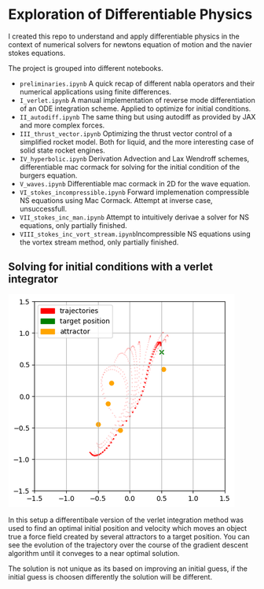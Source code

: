 # Exploration of Differentiable Physics

I created this repo to understand and apply differentiable physics in the context of numerical solvers for newtons equation of motion and the navier stokes equations. 

The project is grouped into different notebooks. 

- ``preliminaries.ipynb`` A quick recap of different nabla operators and their numerical applications using finite differences.
- ``I_verlet.ipynb`` A manual implementation of reverse mode differentiation of an ODE integration scheme. Applied to optimize for initial conditions.
- ``II_autodiff.ipynb`` The same thing but using autodiff as provided by JAX and more complex forces.
- ``III_thrust_vector.ipynb`` Optimizing the thrust vector control of a simplified rocket model. Both for liquid, and the more interesting case of solid state rocket engines.
- ``IV_hyperbolic.ipynb`` Derivation Advection and Lax Wendroff schemes, differentiable mac cormack for solving for the initial condition of the burgers equation.
- ``V_waves.ipynb`` Differentiable mac cormack in 2D for the wave equation.
- ``VI_stokes_incompressible.ipynb`` Forward implemenation compressible NS equations using Mac Cormack. Attempt at inverse case, unsuccessfull.
- ``VII_stokes_inc_man.ipynb`` Attempt to intuitively derivae a solver for NS equations, only partially finished.
- ```VIII_stokes_inc_vort_stream.ipynb```Incompressible NS equations using the vortex stream method, only partially finished.

## Solving for initial conditions with a verlet integrator

![alt text](img/trajectories_attractors.png)

In this setup a differentibale version of the verlet integration method was used to find an optimal initial position and velocity which moves an object true a force field created by several attractors to a target position.
You can see the evolution of the trajectory over the course of the gradient descent algorithm until it conveges to a near optimal solution.

The solution is not unique as its based on improving an initial guess, if the initial guess is choosen differently the solution will be different.
